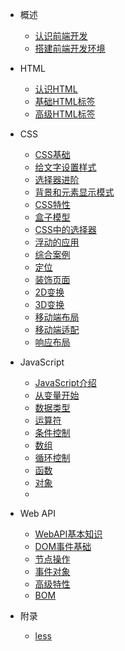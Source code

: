 
* 概述
  * [认识前端开发](/docs/a-introduce/1-概述)
  * [搭建前端开发环境](/docs/a-introduce/2-环境)
* HTML
  * [认识HTML](/docs/b-html/1-认识)
  * [基础HTML标签](/docs/b-html/2-基础)
  * [高级HTML标签](/docs/b-html/3-高级)
* CSS
  * [CSS基础](/docs/c-css/1-基础)
  * [给文字设置样式](/docs/c-css/2-文本)
  * [选择器进阶](/docs/c-css/3-进阶)
  * [背景和元素显示模式](/docs/c-css/4-背景)
  * [CSS特性](/docs/c-css/5-特性)
  * [盒子模型](/docs/c-css/6-盒子)
  * [CSS中的选择器](/docs/c-css/7-选择)
  * [浮动的应用](/docs/c-css/8-浮动)
  * [综合案例](/docs/c-css/9-案例)
  * [定位](/docs/c-css/10-定位)
  * [装饰页面](/docs/c-css/11-装饰)
  * [2D变换](/docs/c-css/12-2D)
  * [3D变换](c-css/13-3D)
  * [移动端布局](/docs/c-css/14-移动)
  * [移动端适配](/docs/c-css/15-适配)
  * [响应布局](/docs/c-css/16-响应)
  
* JavaScript
  * [JavaScript介绍](/docs/js/a-base/01-介绍.md)
  * [从变量开始](/docs/js/a-base/02-变量.md)
  * [数据类型](/docs/js/a-base/03-类型.md)
  * [运算符](/docs/js/a-base/04-运算.md)
  * [条件控制](/docs/js/a-base/05-条件.md)
  * [数组](/docs/js/a-base/06-数组.md)
  * [循环控制](/docs/js/a-base/07-循环.md)
  * [函数](/docs/js/a-base/08-函数.md)
  * [对象](/docs/js/a-base/09-对象.md)
  * 

* Web API
  * [WebAPI基本知识](/docs/js/b-dom/1-基本.md)
  * [DOM事件基础](/docs/js/b-dom/2-事件.md)
  * [节点操作](/docs/js/b-dom/3-节点.md)
  * [事件对象](/docs/js/b-dom/4-事件.md)
  * [高级特性](/docs/js/b-dom/5-高级.md)
  * [BOM](/docs/js/b-dom/6-bom.md)

* 附录
  * [less](others/less)

